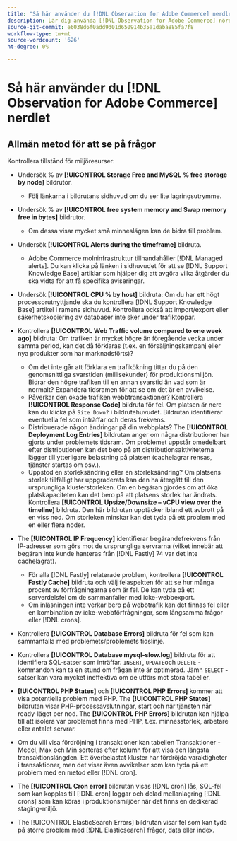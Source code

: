 ```yaml
---
title: "Så här använder du [!DNL Observation for Adobe Commerce] nerdlet"
description: Lär dig använda [!DNL Observation for Adobe Commerce] nördlet.
source-git-commit: e6038d6f0add9d01d650914b35a1daba885fa7f8
workflow-type: tm+mt
source-wordcount: '626'
ht-degree: 0%

---
```


# Så här använder du [!DNL Observation for Adobe Commerce] nerdlet

## Allmän metod för att se på frågor

Kontrollera tillstånd för miljöresurser:

* Undersök % av **[!UICONTROL Storage Free and MySQL % free storage by node]** bildrutor.

   * Följ länkarna i bildrutans sidhuvud om du ser lite lagringsutrymme.

* Undersök % av **[!UICONTROL free system memory and Swap memory free in bytes]** bildrutor.

   * Om dessa visar mycket små minneslägen kan de bidra till problem.

* Undersök **[!UICONTROL Alerts during the timeframe]** bildruta.

   * Adobe Commerce molninfrastruktur tillhandahåller [!DNL Managed alerts]. Du kan klicka på länken i sidhuvudet för att se [!DNL Support Knowledge Base] artiklar som hjälper dig att avgöra vilka åtgärder du ska vidta för att få specifika aviseringar.

* Undersök **[!UICONTROL CPU % by host]** bildruta: Om du har ett högt processorutnyttjande ska du kontrollera [!DNL Support Knowledge Base] artikel i ramens sidhuvud. Kontrollera också att import/export eller säkerhetskopiering av databaser inte sker under trafiktoppar.

* Kontrollera **[!UICONTROL Web Traffic volume compared to one week ago]** bildruta: Om trafiken är mycket högre än föregående vecka under samma period, kan det då förklaras (t.ex. en försäljningskampanj eller nya produkter som har marknadsförts)?
   * Om det inte går att förklara en trafikökning tittar du på den genomsnittliga svarstiden (millisekunder) för produktionsmiljön. Bidrar den högre trafiken till en annan svarstid än vad som är normalt? Expandera tidsramen för att se om det är en avvikelse.
   * Påverkar den ökade trafiken webbtransaktioner? Kontrollera **[!UICONTROL Response Code]** bildruta för fel. Om platsen är nere kan du klicka på `Site Down?` i bildrutehuvudet. Bildrutan identifierar eventuella fel som inträffar och deras frekvens.
   * Distribuerade någon ändringar på din webbplats? The **[!UICONTROL Deployment Log Entries]** bildrutan anger om några distributioner har gjorts under problemets tidsram. Om problemet uppstår omedelbart efter distributionen kan det bero på att distributionsaktiviteterna lägger till ytterligare belastning på platsen (cachelagrar rensas, tjänster startas om osv.).
   * Uppstod en storleksändring eller en storleksändring? Om platsens storlek tillfälligt har uppgraderats kan den ha återgått till den ursprungliga klusterstorleken. Om en begäran gjordes om att öka platskapaciteten kan det bero på att platsens storlek har ändrats. Kontrollera **[!UICONTROL Upsize/Downsize – vCPU view over the timeline]** bildruta. Den här bildrutan upptäcker ibland ett avbrott på en viss nod. Om storleken minskar kan det tyda på ett problem med en eller flera noder.

* The **[!UICONTROL IP Frequency]** identifierar begärandefrekvens från IP-adresser som görs mot de ursprungliga servrarna (vilket innebär att begäran inte kunde hanteras från [!DNL Fastly] 74 var det inte cachelagrat).

   * För alla [!DNL Fastly] relaterade problem, kontrollera **[!UICONTROL Fastly Cache]** bildruta och välj felaspekten för att se hur många procent av förfrågningarna som är fel. De kan tyda på ett serverdelsfel om de sammanfaller med icke-webbexport.
   * Om inläsningen inte verkar bero på webbtrafik kan det finnas fel eller en kombination av icke-webbförfrågningar, som långsamma frågor eller [!DNL crons].

* Kontrollera **[!UICONTROL Database Errors]** bildruta för fel som kan sammanfalla med problemets/problemets tidslinje.
* Kontrollera **[!UICONTROL Database mysql-slow.log]** bildruta för att identifiera SQL-satser som inträffar. `INSERT`, `UPDATE`och `DELETE` -kommandon kan ta en stund om frågan inte är optimerad. Jämn `SELECT` -satser kan vara mycket ineffektiva om de utförs mot stora tabeller.
* **[!UICONTROL PHP States]** och **[!UICONTROL PHP Errors]** kommer att visa potentiella problem med PHP. The **[!UICONTROL PHP States]** bildrutan visar PHP-processavslutningar, start och när tjänsten når ready-läget per nod. The **[!UICONTROL PHP Errors]** bildrutan kan hjälpa till att isolera var problemet finns med PHP, t.ex. minnesstorlek, arbetare eller antalet servrar.
* Om du vill visa fördröjning i transaktioner kan tabellen Transaktioner - Medel, Max och Min sorteras efter kolumn för att visa den längsta transaktionslängden. Ett överbelastat kluster har fördröjda varaktigheter i transaktioner, men det visar även avvikelser som kan tyda på ett problem med en metod eller [!DNL cron].
* The **[!UICONTROL Cron error]** bildrutan visas [!DNL cron] lås, SQL-fel som kan kopplas till [!DNL cron] loggar och delad mellanlagring [!DNL crons] som kan köras i produktionsmiljöer när det finns en dedikerad staging-miljö.
* The [!UICONTROL ElasticSearch Errors] bildrutan visar fel som kan tyda på större problem med [!DNL Elasticsearch] frågor, data eller index.
